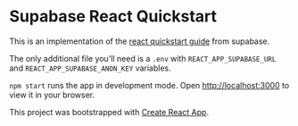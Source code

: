 # Supabase React Quickstart

This is an implementation of the [react quickstart guide](https://supabase.com/docs/guides/with-react) from supabase.

The only additional file you'll need is a `.env` with `REACT_APP_SUPABASE_URL` and `REACT_APP_SUPABASE_ANON_KEY` variables.

`npm start` runs the app in development mode. Open [http://localhost:3000](http://localhost:3000) to view it in your browser.

This project was bootstrapped with [Create React App](https://github.com/facebook/create-react-app).
